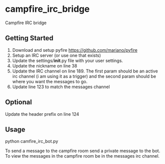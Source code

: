 campfire_irc_bridge
===================

Campfire IRC bridge

Getting Started
---------------
1. Download and setup pyfire <https://github.com/mariano/pyfire>
2. Setup an IRC server (or use one that exists)
2. Update the settings/__init__.py file with your user settings.
3. Update the nickname on line 38
4. Update the IRC channel on line 189. The first param should be an active irc channel
(i am using it as a trigger) and the second param should be where you want the
messages to go.
5. Update line 123 to match the messages channel


Optional
---------------
Update the header prefix on line 124

Usage
---------------
python camfire_irc_bot.py

To send a message to the campfire room send a private message to the bot.
To view the messages in the campfire room be in the messages irc channel.


